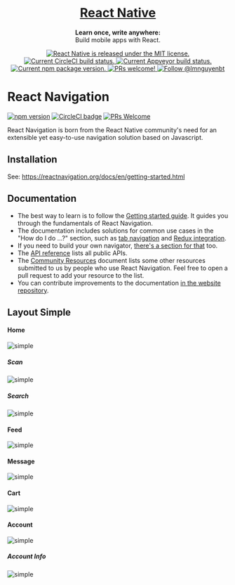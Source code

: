 <h1 align="center">
  <a href="https://facebook.github.io/react-native/">
    React Native
  </a>
</h1>

<p align="center">
  <strong>Learn once, write anywhere:</strong><br>
  Build mobile apps with React.
</p>

<p align="center">
  <a href="https://github.com/facebook/react-native/blob/master/LICENSE">
    <img src="https://img.shields.io/badge/license-MIT-blue.svg" alt="React Native is released under the MIT license." />
  </a>
  <a href="https://circleci.com/gh/facebook/react-native">
    <img src="https://circleci.com/gh/facebook/react-native.svg?style=shield" alt="Current CircleCI build status." />
  </a>
  <a href="https://ci.appveyor.com/project/facebook/react-native/branch/master">
    <img src="https://ci.appveyor.com/api/projects/status/g8d58ipi3auqdtrk/branch/master?svg=true" alt="Current Appveyor build status." />
  </a>
  <a href="https://www.npmjs.org/package/react-native">
    <img src="https://badge.fury.io/js/react-native.svg" alt="Current npm package version." />
  </a>
  <a href="https://facebook.github.io/react-native/docs/contributing">
    <img src="https://img.shields.io/badge/PRs-welcome-brightgreen.svg" alt="PRs welcome!" />
  </a>
  <a href="https://twitter.com/intent/follow?screen_name=reactnative">
    <img src="https://img.shields.io/twitter/follow/reactnative.svg?label=Follow%20@lmnguyenbt" alt="Follow @lmnguyenbt" />
  </a>
</p>

# React Navigation

[![npm version](https://badge.fury.io/js/react-navigation.svg)](https://badge.fury.io/js/react-navigation) [![CircleCI badge](https://circleci.com/gh/react-navigation/react-navigation/tree/master.svg?style=shield)](https://circleci.com/gh/react-navigation/react-navigation/tree/master) [![PRs Welcome](https://img.shields.io/badge/PRs-welcome-brightgreen.svg)](https://reactnavigation.org/docs/contributing.html)

React Navigation is born from the React Native community's need for an extensible yet easy-to-use navigation solution based on Javascript.

## Installation

See: https://reactnavigation.org/docs/en/getting-started.html

## Documentation

* The best way to learn is to follow the [Getting started guide](https://reactnavigation.org/docs/getting-started.html). It guides you through the fundamentals of React Navigation.
* The documentation includes solutions for common use cases in the "How do I do ...?" section, such as [tab navigation](https://reactnavigation.org/docs/tab-based-navigation.html) and [Redux integration](https://reactnavigation.org/docs/redux-integration.html).
* If you need to build your own navigator, [there's a section for that](https://reactnavigation.org/docs/custom-navigator-overview.html) too.
* The [API reference](https://reactnavigation.org/docs/api-reference.html) lists all public APIs.
* The [Community Resources](https://github.com/react-navigation/react-navigation/blob/master/COMMUNITY_RESOURCES.md) document lists some other resources submitted to us by people who use React Navigation. Feel free to open a pull request to add your resource to the list.
* You can contribute improvements to the documentation [in the website repository](https://github.com/react-navigation/react-navigation.github.io).

## Layout Simple

#### Home
![simple](https://raw.github.com/lmnguyenbt/react-native-navigation-v4/master/simple/home.png)
##### Scan
![simple](https://raw.github.com/lmnguyenbt/react-native-navigation-v4/master/simple/scan.png)
##### Search
![simple](https://raw.github.com/lmnguyenbt/react-native-navigation-v4/master/simple/search.png)

#### Feed
![simple](https://raw.github.com/lmnguyenbt/react-native-navigation-v4/master/simple/feed.png)

#### Message
![simple](https://raw.github.com/lmnguyenbt/react-native-navigation-v4/master/simple/feed.png)

#### Cart
![simple](https://raw.github.com/lmnguyenbt/react-native-navigation-v4/master/simple/cart.png)

#### Account
![simple](https://raw.github.com/lmnguyenbt/react-native-navigation-v4/master/simple/account.png)
##### Account Info
![simple](https://raw.github.com/lmnguyenbt/react-native-navigation-v4/master/simple/account-info.png)
